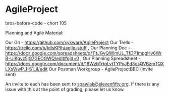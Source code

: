 # AgileProject

bros-before-code - chort 105

Planning and Agile Material:

Our Git - https://github.com/xykware/AgileProject
Our Trello - https://trello.com/b/IdlsKPIh/agile-stuff ,
Our Planning Doc - https://docs.google.com/spreadsheets/d/11tJGvQWlmUL_TfDP1mpgHv6WrB-UiKgvz5jG7GEOGWQ/edit#gid=0 ,
Our Planning Spreadsheet - https://docs.google.com/document/d/18WzbTrtqLvtTYPxJEd3osQVBzmTQXLXsWwP_1-S1_iI/edit
Our Postman Workgroup - AgileProjectBBC (invite sent)

An invite to each has been sent to spawlak@elevenfifty.org.  If there is any issue with this at the point of grading, please let us know.
